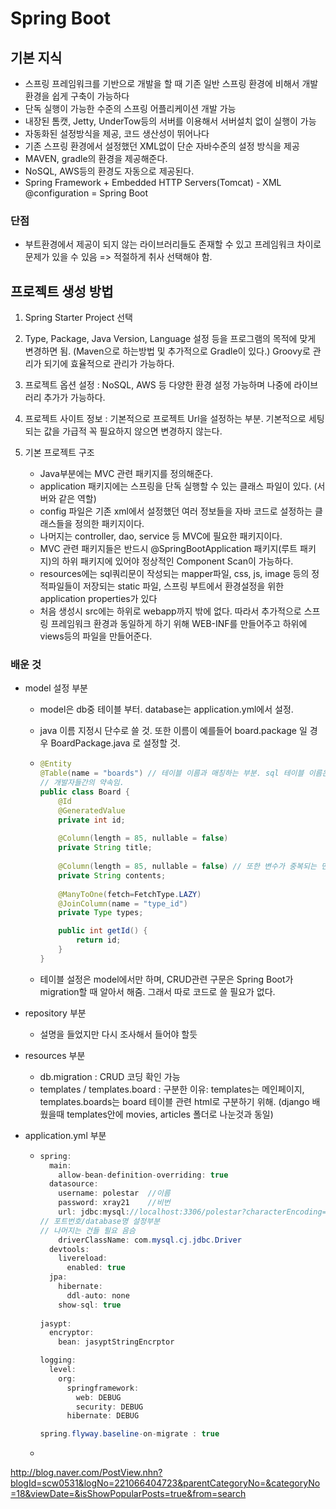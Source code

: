 # Spring Boot

## 기본 지식

- 스프링 프레임워크를 기반으로 개발을 할 때 기존 일반 스프링 환경에 비해서 개발 환경을 쉽게 구축이 가능하다
- 단독 실행이 가능한 수준의 스프링 어플리케이션 개발 가능
- 내장된 톰캣, Jetty, UnderTow등의 서버를 이용해서 서버설치 없이 실행이 가능
- 자동화된 설정방식을 제공, 코드 생산성이 뛰어나다
- 기존 스프링 환경에서 설정했던 XML없이 단순 자바수준의 설정 방식을 제공
- MAVEN, gradle의 환경을 제공해준다.
- NoSQL, AWS등의 환경도 자동으로 제공된다.
- Spring Framework + Embedded HTTP Servers(Tomcat) - XML<bean> @configuration = Spring Boot

### 단점

- 부트환경에서 제공이 되지 않는 라이브러리들도 존재할 수 있고 프레임워크 차이로 문제가 있을 수 있음 => 적절하게 취사 선택해야 함.

## 프로젝트 생성 방법

1. Spring Starter Project 선택 

2. Type, Package, Java Version, Language 설정 등을 프로그램의 목적에 맞게 변경하면 됨. (Maven으로 하는방법 및 추가적으로 Gradle이 있다.)
   Groovy로 관리가 되기에 효율적으로 관리가 가능하다.
3. 프로젝트 옵션 설정 : NoSQL, AWS 등 다양한 환경 설정 가능하며 나중에 라이브러리 추가가 가능하다.
4. 프로젝트 사이트 정보 : 기본적으로 프로젝트 Url을 설정하는 부분. 기본적으로 세팅되는 값을 가급적 꼭 필요하지 않으면 변경하지 않는다.
5. 기본 프로젝트 구조 
   - Java부분에는 MVC 관련 패키지를 정의해준다.
   - application 패키지에는 스프링을 단독 실행할 수 있는 클래스 파일이 있다.
     (서버와 같은 역할)
   - config 파일은 기존 xml에서 설정했던 여러 정보들을 자바 코드로 설정하는 클래스들을 정의한 패키지이다.
   - 나머지는 controller, dao, service 등 MVC에 필요한 패키지이다.
   - MVC 관련 패키지들은 반드시 @SpringBootApplication 패키지(루트 패키지)의 하위 패키지에 있어야 정상적인 Component Scan이 가능하다. 
   - resources에는 sql쿼리문이 작성되는 mapper파일, css, js, image 등의 정적파일들이 저장되는 static 파일, 스프링 부트에서 환경설정을 위한 application properties가 있다
   - 처음 생성시 src에는 하위로 webapp까지 밖에 없다. 따라서 추가적으로 스프링 프레임워크 환경과 동일하게 하기 위해 WEB-INF를 만들어주고 하위에 views등의 파일을 만들어준다.

### 배운 것

- model 설정 부분

  - model은 db중 테이블 부터. database는 application.yml에서 설정.

  - java 이름 지정시 단수로 쓸 것. 또한 이름이 예를들어 board.package 일 경우 BoardPackage.java 로 설정할 것.

  - ```java
    @Entity
    @Table(name = "boards") // 테이블 이름과 매칭하는 부분. sql 테이블 이름은 복수로 할 것.
    // 개발자들간의 약속임.
    public class Board {
    	@Id
    	@GeneratedValue
    	private int id;
    	
    	@Column(length = 85, nullable = false)
    	private String title;
    	
    	@Column(length = 85, nullable = false) // 또한 변수가 중복되는 면이 있어도 하나씩 세팅을 표현할 것. (개발자들의 약속)
    	private String contents;
    	
    	@ManyToOne(fetch=FetchType.LAZY)
    	@JoinColumn(name = "type_id")
    	private Type types;
    
    	public int getId() {
    		return id;
    	}
    }
    ```

  - 테이블 설정은 model에서만 하며, CRUD관련 구문은  Spring Boot가 migration할 때 알아서 해줌. 그래서 따로 코드로 쓸 필요가 없다.

- repository 부분

  - 설명을 들었지만 다시 조사해서 들어야 할듯

- resources 부분

  - db.migration : CRUD 코딩 확인 가능
  - templates / templates.board : 구분한 이유: templates는 메인페이지, templates.boards는  board 테이블 관련 html로 구분하기 위해. (django 배웠을때 templates안에 movies, articles 폴더로 나눈것과 동일)

- application.yml 부분

  - ```java
    spring:
      main:
        allow-bean-definition-overriding: true
      datasource:
        username: polestar	//이름
        password: xray21	//비번
        url: jdbc:mysql://localhost:3306/polestar?characterEncoding=UTF-8&serverTimezone=UTC
    // 포트번호/database명 설정부분
    // 나머지는 건들 필요 음슴
        driverClassName: com.mysql.cj.jdbc.Driver
      devtools:
        livereload:
          enabled: true
      jpa:
        hibernate:
          ddl-auto: none
        show-sql: true
        
    jasypt:
      encryptor:
        bean: jasyptStringEncrptor
    
    logging:
      level:
        org:
          springframework:
            web: DEBUG
            security: DEBUG
          hibernate: DEBUG
    
    spring.flyway.baseline-on-migrate : true
    
    ```

  - 

http://blog.naver.com/PostView.nhn?blogId=scw0531&logNo=221066404723&parentCategoryNo=&categoryNo=18&viewDate=&isShowPopularPosts=true&from=search